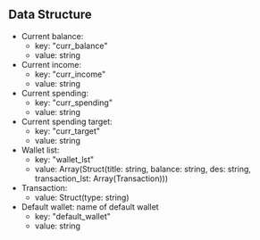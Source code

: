 ## Data Structure
- Current balance:
  + key: "curr_balance"
  + value: string
- Current income:
  + key: "curr_income"
  + value: string
- Current spending:
  + key: "curr_spending"
  + value: string
- Current spending target:
  + key: "curr_target"
  + value: string
- Wallet list:
  + key: "wallet_lst"
  + value: Array(Struct(title: string, balance: string, des: string, transaction_lst: Array(Transaction)))
- Transaction:
  + value: Struct(type: string)
- Default wallet: name of default wallet
  + key: "default_wallet"
  + value: string

